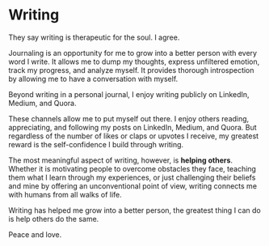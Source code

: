 # Writing

They say writing is therapeutic for the soul. I agree.

Journaling is an opportunity for me to grow into a better person with every word I write. It allows me to dump my thoughts, express unfiltered emotion, track my progress, and analyze myself. It provides thorough introspection by allowing me to have a conversation with myself.

Beyond writing in a personal journal, I enjoy writing publicly on LinkedIn, Medium, and Quora.

These channels allow me to put myself out there. I enjoy others reading, appreciating, and following my posts on LinkedIn, Medium, and Quora. But regardless of the number of likes or claps or upvotes I receive, my greatest reward is the self-confidence I build through writing.

The most meaningful aspect of writing, however, is __helping others__. Whether it is motivating people to overcome obstacles they face, teaching them what I learn through my experiences, or just challenging their beliefs and mine by offering an unconventional point of view, writing connects me with humans from all walks of life.

Writing has helped me grow into a better person, the greatest thing I can do is help others do the same.

Peace and love.